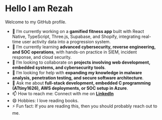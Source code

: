 # Hello I am Rezah
Welcome to my GitHub profile.  

- 🔭 I’m currently working on a **gamified fitness app** built with React Native, TypeScript, Three.js, Supabase, and Shopify, integrating real-time user activity data into a progression system.
- 🌱 I’m currently learning **advanced cybersecurity, reverse engineering, and SOC operations**, with hands-on practice in SIEM, incident response, and cloud security.
- 👯 I’m looking to collaborate on **projects involving web development, embedded systems, and cybersecurity tools**.
- 🤔 I’m looking for help with **expanding my knowledge in malware analysis, penetration testing, and secure software architecture**.
- 💬 Ask me about **full-stack development, embedded C programming (ATtiny1626), AWS deployments, or SOC setup in Azure**.
- 📫 How to reach me: Connect with me on **[LinkedIn](https://www.linkedin.com/in/rezah-maharoof-617793250/)**
- 😄 Hobbies: I love reading books.
- ⚡ Fun fact: If you are reading this, then you should probably reach out to me.